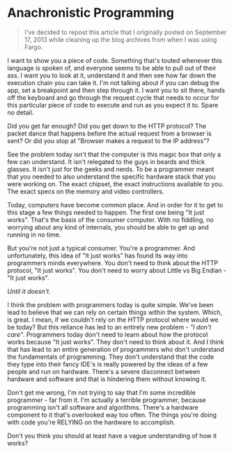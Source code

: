 # Anachronistic Programming
> I've decided to repost this article that I originally posted on September 17, 2013 while cleaning up the blog archives from when I was using Fargo. 

I want to show you a piece of code. Something that's touted whenever this language is spoken of, and everyone seems to be able to pull out of their ass. I want you to look at it, understand it and then see how far down the execution chain you can take it. I'm not talking about if you can debug the app, set a breakpoint and then step through it. I want you to sit there, hands off the keyboard and go through the request cycle that needs to occur for this particular piece of code to execute and run as you expect it to. Spare no detail.

<script data-gist="gist6605487" src="https://gist.github.com/AngeloR/6605487.js"></script>

Did you get far enough? Did you get down to the HTTP protocol? The packet dance that happens before the actual request from a browser is sent? Or did you stop at "Browser makes a request to the IP address"? 

See the problem today isn't that the computer is this magic box that only a few can understand. It isn't relegated to the guys in beards and thick glasses. It isn't just for the geeks and nerds. To be a programmer meant that you needed to also understand the specific hardware stack that you were working on. The exact chipset, the exact instructions available to you. The exact specs on the memory and video controllers.

Today, computers have become common place. And in order for it to get to this stage a few things needed to happen. The first one being "It just works". That's the basis of the consumer computer. With no fiddling, no worrying about any kind of internals, you should be able to get up and running in no time. 

But you're not just a typical consumer. You're a programmer. And unfortunately, this idea of "It just works" has found its way into programmers minds everywhere. You don't need to think about the HTTP protocol, "It just works". You don't need to worry about Little vs Big Endian - "It just works". 

*Until it doesn't.*

I think the problem with programmers today is quite simple. We've been lead to believe that we can rely on certain things within the system. Which, is great. I mean, if we couldn't rely on the HTTP protocol where would we be today? But this reliance has led to an entirely new problem - _"I don't care"_. Programmers today don't need to learn about how the protocol works because "It just works". They don't need to think about it. And I think that has lead to an entire generation of programmers who don't understand the fundamentals of programming. They don't understand that the code they type into their fancy IDE's is really powered by the ideas of a few people and run on hardware. There's a severe disconnect between hardware and software and that is hindering them without knowing it. 

Don't get me wrong, I'm not trying to say that I'm some incredible programmer - far from it. I'm actually a terrible programmer, because programming isn't all software and algorithms. There's a hardware component to it that's overlooked way too often. The things you're doing with code you're RELYING on the hardware to accomplish. 

Don't you think you should at least have a vague understanding of how it works?
